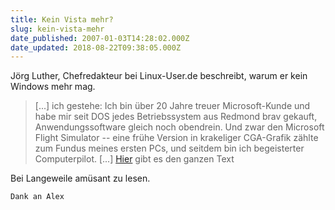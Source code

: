 ```yaml
---
title: Kein Vista mehr?
slug: kein-vista-mehr
date_published: 2007-01-03T14:28:02.000Z
date_updated: 2018-08-22T09:38:05.000Z
---
```


Jörg Luther, Chefredakteur bei Linux-User.de beschreibt, warum er kein Windows mehr mag.
> [...] ich gestehe: Ich bin über 20 Jahre treuer Microsoft-Kunde und habe mir seit DOS jedes Betriebssystem aus Redmond brav gekauft, Anwendungssoftware gleich noch obendrein. Und zwar den Microsoft Flight Simulator -- eine frühe Version in krakeliger CGA-Grafik zählte zum Fundus meines ersten PCs, und seitdem bin ich begeisterter Computerpilot. [...] [Hier](http://www.linux-user.de/ausgabe/2006/12/005-editorial/index.html) gibt es den ganzen Text

Bei Langeweile amüsant zu lesen.

`Dank an Alex`
